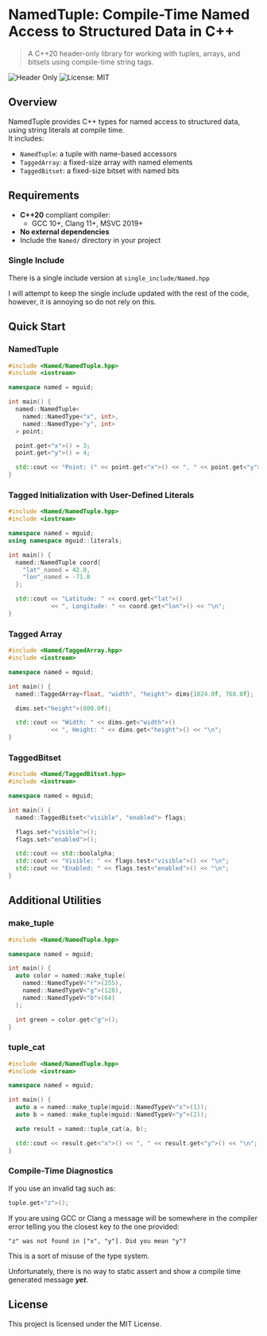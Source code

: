 # NamedTuple: Compile-Time Named Access to Structured Data in C++

> A C++20 header-only library for working with tuples, arrays, and bitsets using compile-time string tags.

![Header Only](https://img.shields.io/badge/header--only-yes-green)
![License: MIT](https://img.shields.io/badge/license-MIT-yellow)

## Overview

NamedTuple provides C++ types for named access to structured data, using string literals at compile time.  
It includes:

- `NamedTuple`: a tuple with name-based accessors
- `TaggedArray`: a fixed-size array with named elements
- `TaggedBitset`: a fixed-size bitset with named bits

## Requirements

- **C++20** compliant compiler:
    - GCC 10+, Clang 11+, MSVC 2019+
- **No external dependencies**
- Include the `Named/` directory in your project

### Single Include

There is a single include version at `single_include/Named.hpp`

I will attempt to keep the single include updated with the rest of the code, however, it is annoying so do not rely on this.

## Quick Start

### NamedTuple

```c++
#include <Named/NamedTuple.hpp>
#include <iostream>

namespace named = mguid;

int main() {
  named::NamedTuple<
    named::NamedType<"x", int>,
    named::NamedType<"y", int>
  > point;

  point.get<"x">() = 3;
  point.get<"y">() = 4;

  std::cout << "Point: (" << point.get<"x">() << ", " << point.get<"y">() << ")\n";
}
```

### Tagged Initialization with User-Defined Literals

```c++
#include <Named/NamedTuple.hpp>
#include <iostream>

namespace named = mguid;
using namespace mguid::literals;

int main() {
  named::NamedTuple coord{
    "lat"_named = 42.0,
    "lon"_named = -71.0
  };

  std::cout << "Latitude: " << coord.get<"lat">()
            << ", Longitude: " << coord.get<"lon">() << "\n";
}
```

### Tagged Array

```c++
#include <Named/TaggedArray.hpp>
#include <iostream>

namespace named = mguid;

int main() {
  named::TaggedArray<float, "width", "height"> dims{1024.0f, 768.0f};

  dims.set<"height">(800.0f);

  std::cout << "Width: " << dims.get<"width">()
            << ", Height: " << dims.get<"height">() << "\n";
}
```

### TaggedBitset

```c++
#include <Named/TaggedBitset.hpp>
#include <iostream>

namespace named = mguid;

int main() {
  named::TaggedBitset<"visible", "enabled"> flags;

  flags.set<"visible">();
  flags.set<"enabled">();

  std::cout << std::boolalpha;
  std::cout << "Visible: " << flags.test<"visible">() << "\n";
  std::cout << "Enabled: " << flags.test<"enabled">() << "\n";
}
```

## Additional Utilities

### make_tuple

```c++
#include <Named/NamedTuple.hpp>

namespace named = mguid;

int main() {
  auto color = named::make_tuple(
    named::NamedTypeV<"r">(255),
    named::NamedTypeV<"g">(128),
    named::NamedTypeV<"b">(64)
  );

  int green = color.get<"g">();
}
```

### tuple_cat

```c++
#include <Named/NamedTuple.hpp>
#include <iostream>

namespace named = mguid;

int main() {
  auto a = named::make_tuple(mguid::NamedTypeV<"x">(1));
  auto b = named::make_tuple(mguid::NamedTypeV<"y">(2));

  auto result = named::tuple_cat(a, b);

  std::cout << result.get<"x">() << ", " << result.get<"y">() << "\n";
}
```

### Compile-Time Diagnostics

If you use an invalid tag such as:

```c++
tuple.get<"z">();
```

If you are using GCC or Clang a message will be somewhere in the compiler error telling you the closest key to the one provided:

```
"z" was not found in ["x", "y"]. Did you mean "y"?
```

This is a sort of misuse of the type system.

Unfortunately, there is no way to static assert and show a compile time generated message ***yet***.

## License

This project is licensed under the MIT License.
